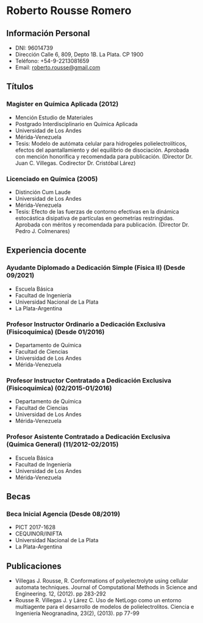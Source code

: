 # Roberto Rousse Romero

## Información Personal
- DNI: 96014739
- Dirección Calle 6, 809, Depto 1B. La Plata. CP 1900
- Teléfono: +54-9-2213081659
- Email: roberto.rousse@gmail.com

## Títulos
### Magister en Química Aplicada (2012)
- Mención Estudio de Materiales
- Postgrado Interdisciplinario en Química Aplicada
- Universidad de Los Andes
- Mérida-Venezuela
- Tesis: Modelo de autómata celular para hidrogeles polielectrolíticos, efectos del apantallamiento y del equilibrio de disociación. Aprobada con mención honorífica y recomendada para publicación. (Director Dr. Juan C. Villegas. Codirector Dr. Cristóbal Lárez)

### Licenciado en Química (2005)
- Distinción Cum Laude
- Universidad de Los Andes
- Mérida-Venezuela
- Tesis: Efecto de las fuerzas de contorno efectivas en la dinámica estocástica disipativa de partículas en geometrías restringidas. Aprobada con méritos y recomendada para publicación. (Director Dr. Pedro J. Colmenares)

## Experiencia docente
### Ayudante Diplomado a Dedicación Simple (Física II) (Desde 09/2021)
- Escuela Básica
- Facultad de Ingeniería
- Universidad Nacional de La Plata
- La Plata-Argentina

### Profesor Instructor Ordinario a Dedicación Exclusiva (Fisicoquímica) (Desde 01/2016)
- Departamento de Química
- Facultad de Ciencias
- Universidad de Los Andes
- Mérida-Venezuela

### Profesor Instructor Contratado a Dedicación Exclusiva (Fisicoquímica) (02/2015-01/2016)
- Departamento de Química
- Facultad de Ciencias
- Universidad de Los Andes
- Mérida-Venezuela

### Profesor Asistente Contratado a Dedicación Exclusiva (Química General) (11/2012-02/2015)
- Escuela Básica
- Facultad de Ingeniería
- Universidad de Los Andes
- Mérida-Venezuela

## Becas
### Beca Inicial Agencia (Desde 08/2019)
- PICT 2017-1628
- CEQUINOR/INIFTA
- Universidad Nacional de La Plata
- La Plata-Argentina

## Publicaciones
- Villegas J. Rousse, R. Conformations of polyelectrolyte using cellular automata techniques. Journal of Computational Methods in Science and Engineering. 12, (2012). pp 283-292
- Rousse R. Villegas J. y Lárez C. Uso de NetLogo como un entorno multiagente para el desarrollo de modelos de polielectrolitos. Ciencia e Ingeniería Neogranadina, 23(2), (2013). pp 77-99
